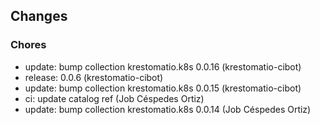 ## Changes

### Chores

* update: bump collection krestomatio.k8s 0.0.16 (krestomatio-cibot)
* release: 0.0.6 (krestomatio-cibot)
* update: bump collection krestomatio.k8s 0.0.15 (krestomatio-cibot)
* ci: update catalog ref (Job Céspedes Ortiz)
* update: bump collection krestomatio.k8s 0.0.14 (Job Céspedes Ortiz)
